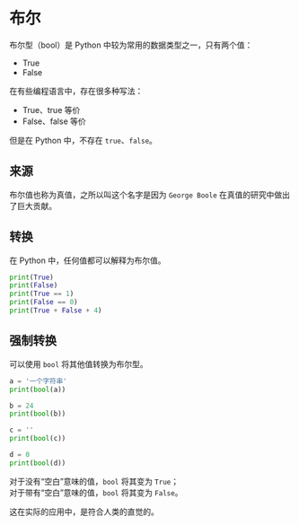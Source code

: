 # 布尔

布尔型（bool）是 Python 中较为常用的数据类型之一，只有两个值：

- True
- False

在有些编程语言中，存在很多种写法：

- True、true 等价
- False、false 等价

但是在 Python 中，不存在 `true`、`false`。

## 来源

布尔值也称为真值，之所以叫这个名字是因为 `George Boole` 在真值的研究中做出了巨大贡献。

## 转换

在 Python 中，任何值都可以解释为布尔值。

<div class="run"></div>

```python
print(True)
print(False)
print(True == 1)
print(False == 0)
print(True + False + 4)
```

## 强制转换

可以使用 `bool` 将其他值转换为布尔型。

<div class="run"></div>

```python
a = '一个字符串'
print(bool(a))

b = 24
print(bool(b))

c = ''
print(bool(c))

d = 0
print(bool(d))
```

对于没有“空白”意味的值，`bool` 将其变为 `True`；  
对于带有“空白”意味的值，`bool` 将其变为 `False`。

这在实际的应用中，是符合人类的直觉的。
